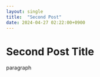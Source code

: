 ```yaml
---
layout: single
title:  "Second Post"
date: 2024-04-27 02:22:00+0900
---
```


# Second Post Title

paragraph
